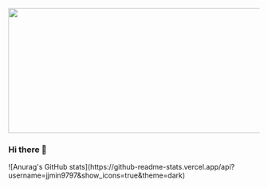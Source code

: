 <p align="center">
    <img width="1000" height="250" src="https://user-images.githubusercontent.com/51317476/204100955-eff161d5-3cb9-4de1-9162-40aac0405678.png">
</p>



### Hi there 👋

<div>
![Anurag's GitHub stats](https://github-readme-stats.vercel.app/api?username=jjmin9797&show_icons=true&theme=dark)
<!--
**jjmin9797/jjmin9797** is a ✨ _special_ ✨ repository because its `README.md` (this file) appears on your GitHub profile.

Here are some ideas to get you started:
![Anurag's GitHub stats](https://github-readme-stats.vercel.app/api?username=jjmin9797&show_icons=true&theme=dark)

- 🔭 I’m currently working on ...
- 🌱 I’m currently learning ...
- 👯 I’m looking to collaborate on ...
- 🤔 I’m looking for help with ...
- 💬 Ask me about ...
- 📫 How to reach me: ...
- 😄 Pronouns: ...
- ⚡ Fun fact: ...
-->
    
    <p align="center">
    <img src="https://github-readme-stats.vercel.app/api?username=jjmin9797&show_icons=true&theme=dark">
</p>
